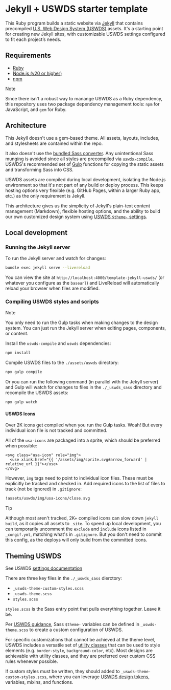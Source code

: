 # Jekyll + USWDS starter template

This Ruby program builds a static website via [Jekyll](https://jekyllrb.com/) that contains precompiled [U.S. Web Design System (USWDS)](https://designsystem.digital.gov/) assets. It's a starting point for creating new Jekyll sites, with customizable USWDS settings configured to fit each project’s needs.

## Requirements

- [Ruby](https://www.ruby-lang.org/en/)
- [Node.js (v20 or higher)](https://nodejs.org/en/download/)
- [npm](https://www.npmjs.com/get-npm)

> [!NOTE]
> Since there isn't a robust way to manange USWDS as a Ruby dependency, this repository uses two package dependency management tools: `npm` for JavaScript, and `gem` for Ruby.

## Architecture

This Jekyll  doesn't use a gem-based theme. All assets, layouts, includes, and stylesheets are contained within the repo.

It also doesn't use the [bundled Sass converter](https://jekyllrb.com/docs/configuration/sass/). Any unintentional Sass munging is avoided since all styles are precompiled via [`uswds-compile`](https://github.com/uswds/uswds-compile), USWDS's recommended set of [Gulp](https://gulpjs.com/) functions for copying the static assets and transforming Sass into CSS.

USWDS assets are compiled during local development, isolating the Node.js environment so that it's not part of any build or deploy process. This keeps hosting options very flexible (e.g. GitHub Pages, within a larger Ruby app, etc.) as the only requirement is Jekyll.

This architecture gives us the simplicity of Jekyll's plain-text content management (Markdown), flexible hosting options, and the ability to build our own customized design system using [USWDS `$theme-` settings](https://designsystem.digital.gov/documentation/settings/).

## Local development

### Running the Jekyll server

To run the Jekyll server and watch for changes:

```sh
bundle exec jekyll serve --livereload
```

You can view the site at `http://localhost:4000/template-jekyll-uswds/` (or whatever you configure as the `baseurl`) and LiveReload will automatically reload your browser when files are modified.

### Compiling USWDS styles and scripts

> [!NOTE]
> You only need to run the Gulp tasks when making changes to the design system. You can just run the Jekyll server when editing pages, components, or content.

Install the `uswds-compile` and `uswds` dependencies:

```sh
npm install
```

Compile USWDS files to the `./assets/uswds` directory:

```sh
npx gulp compile
```

Or you can run the following command (in parallel with the Jekyll server) and Gulp will watch for changes to files in the `./_uswds_sass` directory and recompile the USWDS assets:

```sh
npx gulp watch
```

#### USWDS Icons

Over 2K icons get compiled when you run the Gulp tasks. Woah! But every individual icon file is not tracked and committed.

All of the `usa-icons` are packaged into a sprite, which should be preferred when possible:

```
<svg class="usa-icon" role="img">
  <use xlink:href="{{ '/assets/img/sprite.svg#arrow_forward' | relative_url }}"></use>
</svg>
```

However, `img` tags need to point to individual icon files. These must be explicitly be tracked and checked in. Add required icons to the list of files to track (not be ignored) in `.gitignore`:

```sh
!assets/uswds/img/usa-icons/close.svg
```

> [!TIP]
> Although most aren't tracked, 2K+ compiled icons can slow down `jekyll build`, as it copies all assets to `_site`. To speed up local development, you can temporarily uncomment the `exclude` and `include` icons listed in `_congif.yml`, matching what's in `.gitignore`. But you don't need to commit this config, as the deploys will only build from the committed icons.

## Theming USWDS

See USWDS [settings documentation](https://designsystem.digital.gov/documentation/settings/)

There are three key files in the `./_uswds_sass` dierctory:

- `_uswds-theme-custom-styles.scss`
- `_uswds-theme.scss`
- `styles.scss`

`styles.scss` is the Sass entry point that pulls everything together. Leave it be.

Per [USWDS guidance](https://designsystem.digital.gov/documentation/settings/), Sass `$theme-` variables can be defined in `_uswds-theme.scss` to create a custom configuration of USWDS.

For specific customizations that cannot be achieved at the theme level, USWDS includes a versatile set of [utility classes](https://designsystem.digital.gov/utilities/) that can be used to style elements (e.g. `border-style`, `background-color`, etc). Most designs are achievable with utility classes, and they are preferred over custom CSS rules whenever possible.

If custom styles must be written, they should added to `_uswds-theme-custom-styles.scss`, where you can leverage [USWDS design tokens](https://designsystem.digital.gov/design-tokens/), variables, mixins, and functions.

<!--
## SEO

[TODO: write summary guidance for https://github.com/jekyll/jekyll-seo-tag/blob/master/docs/usage.md]

-->
